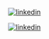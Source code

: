 [![linkedin](https://img.shields.io/badge/LinkedIn-0077B5?style=for-the-badge&logo=linkedin&logoColor=white)](https://www.linkedin.com/in/anderson-vieira-da-rosa-2329a11a0)

[![linkedin](https://img.shields.io/badge/Gmail-D14836?style=for-the-badge&logo=gmail&logoColor=white)](https://www.andersonvieiradarosa6@gmail.com)
